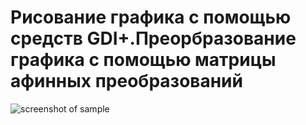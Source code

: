 # Рисование графика с помощью средств GDI+.Преорбразование графика с помощью матрицы афинных преобразований

![screenshot of sample](https://github.com/lif0/InternetManager-CSharp/blob/master/for%20github/main.png)
